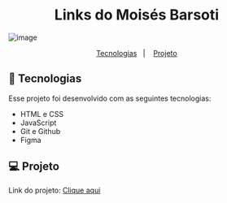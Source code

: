 <h1 align="center"> Links do Moisés Barsoti </h1>

![image](https://github.com/moisesBarsoti/MeusLinks/assets/146322015/1b1ae2e0-7ab1-4e9f-9eec-98d34dae5710)


<p align="center">
  <a href="#-tecnologias">Tecnologias</a>&nbsp;&nbsp;&nbsp;|&nbsp;&nbsp;&nbsp;
  <a href="#-projeto">Projeto</a>

<br>

## 🚀 Tecnologias

Esse projeto foi desenvolvido com as seguintes tecnologias:

- HTML e CSS
- JavaScript
- Git e Github
- Figma

## 💻 Projeto

<p>Link do projeto: <a href="https://moisesbarsoti.github.io/MeusLinks/">Clique aqui</a><p>
